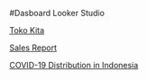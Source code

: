 #Dasboard Looker Studio

[Toko Kita](https://lookerstudio.google.com/reporting/6dc721d0-8a0b-4d44-b5f6-b48b634bedde)

[Sales Report](https://lookerstudio.google.com/reporting/0bb49cac-bc55-41b5-a47c-abeedf7bd952)

[COVID-19 Distribution in Indonesia](https://lookerstudio.google.com/reporting/bcc354b9-2906-4631-9c41-0b5334a5447a)
